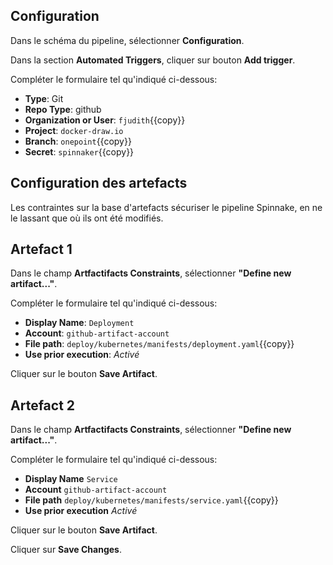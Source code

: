 ## Configuration

Dans le schéma du pipeline, sélectionner **Configuration**.

Dans la section **Automated Triggers**, cliquer sur bouton **Add trigger**.

Compléter le formulaire tel qu'indiqué ci-dessous:

* **Type**: Git
* **Repo Type**: github
* **Organization or User**: `fjudith`{{copy}}
* **Project**: `docker-draw.io`
* **Branch**: `onepoint`{{copy}}
* **Secret**: `spinnaker`{{copy}}

## Configuration des artefacts

Les contraintes sur la base d'artefacts sécuriser le pipeline Spinnake, en ne le lassant que où ils ont été modifiés.

## Artefact 1

Dans le champ **Artfactifacts Constraints**, sélectionner **"Define new artifact..."**.

Compléter le formulaire tel qu'indiqué ci-dessous:

* **Display Name**: `Deployment`
* **Account**: `github-artifact-account`
* **File path**: `deploy/kubernetes/manifests/deployment.yaml`{{copy}}
* **Use prior execution**: _Activé_

Cliquer sur le bouton **Save Artifact**.

## Artefact 2

Dans le champ **Artfactifacts Constraints**, sélectionner **"Define new artifact..."**.

Compléter le formulaire tel qu'indiqué ci-dessous:

* **Display Name** `Service`
* **Account** `github-artifact-account`
* **File path** `deploy/kubernetes/manifests/service.yaml`{{copy}}
* **Use prior execution** _Activé_

Cliquer sur le bouton **Save Artifact**.

Cliquer sur **Save Changes**.